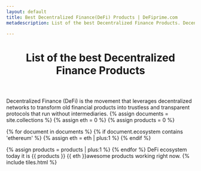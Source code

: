 ```yaml
---
layout: default
title: Best Decentralized Finance(DeFi) Products | DeFiprime.com
metadescription: List of the best Decentralized Finance Products. Decentralized Finance (DeFi) is the movement that leverages decentralized networks to transform old financial products into trustless and transparent protocols that run without intermediaries.

---
```


<header>
<h1>List of the best Decentralized Finance Products</h1>
</header>
Decentralized Finance (DeFi) is the movement that leverages decentralized networks to transform old financial products into trustless and transparent protocols that run without intermediaries.
{% assign documents = site.collections %}
{% assign eth = 0 %}
{% assign products = 0 %}

{% for document in documents  %}
{% if document.ecosystem contains 'ethereum' %}
{% assign eth = eth | plus:1 %}
{% endif %}

 {% assign products = products | plus:1 %}
{% endfor %}
DeFi ecosystem today it is {{ products }} {{ eth }}awesome products working right now.
{% include tiles.html %}
